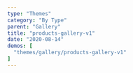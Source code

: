 ```yaml
---
type: "Themes"
category: "By Type"
parent: "Gallery"
title: "products-gallery-v1"
date: "2020-08-14"
demos: [
  "themes/gallery/products-gallery-v1"
]
---
```

